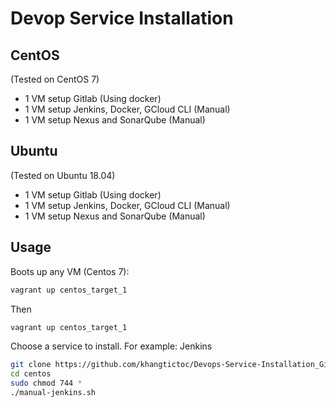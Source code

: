 # Devop Service Installation

## CentOS

(Tested on CentOS 7) 

+ 1 VM setup Gitlab (Using docker)
+ 1 VM setup Jenkins, Docker, GCloud CLI (Manual)
+ 1 VM setup Nexus and SonarQube (Manual)


## Ubuntu 

(Tested on Ubuntu 18.04) 

+ 1 VM setup Gitlab (Using docker)
+ 1 VM setup Jenkins, Docker, GCloud CLI (Manual)
+ 1 VM setup Nexus and SonarQube (Manual)

## Usage

Boots up any VM (Centos 7):

```bash
vagrant up centos_target_1
```
Then

```bash
vagrant up centos_target_1
```

Choose a service to install. For example: Jenkins

```bash
git clone https://github.com/khangtictoc/Devops-Service-Installation_Gitlab-Jenkins-Nexus-SonarQube.git
cd centos
sudo chmod 744 *
./manual-jenkins.sh
```

